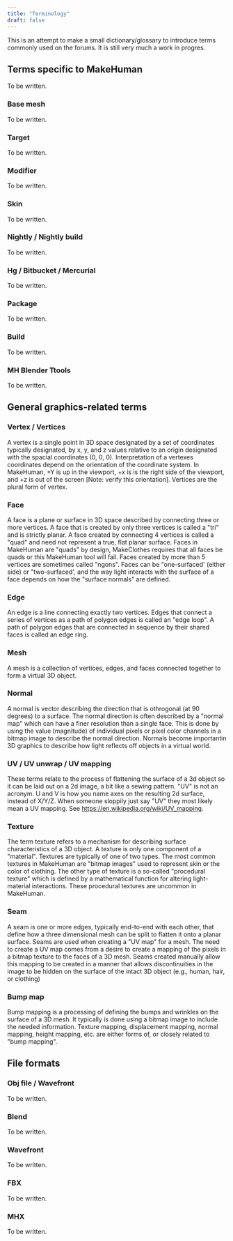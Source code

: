 ```yaml
---
title: "Terminology"
draft: false
---
```


This is an attempt to make a small dictionary/glossary to introduce terms commonly used on the forums. It is still very much a work in progres.

## Terms specific to MakeHuman
To be written.

### Base mesh
To be written.

### Target
To be written.

### Modifier
To be written.

### Skin
To be written.

### Nightly / Nightly build
To be written.

### Hg / Bitbucket / Mercurial
To be written.

### Package
To be written.

### Build
To be written.

### MH Blender Ttools
To be written.

## General graphics-related terms

### Vertex / Vertices
A vertex is a single point in 3D space designated by a set of coordinates typically designated, by x, y, and z values relative to an origin designated with the spacial coordinates (0, 0, 0). Interpretation of a vertexes coordinates depend on the orientation of the coordinate system.  In MakeHuman, +Y is up in the viewport, +x is is the right side of the viewport, and +z is out of the screen [Note: verify this orientation]. Vertices are the plural form of vertex.

### Face
A face is a plane or surface in 3D space described by connecting three or more vertices.  A face that is created by only three vertices is called a "tri" and is strictly planar.  A face created by connecting 4 vertices is called a "quad" and need not represent a true, flat planar surface.  Faces in MakeHuman are "quads" by design,  MakeClothes requires that all faces be quads or this MakeHuman tool will fail. Faces created by more than 5 vertices are sometimes called "ngons". Faces can be "one-surfaced' (either side) or "two-surfaced', and the way light interacts with the surface of a face depends on how the  "surface normals" are defined.

### Edge
An edge is a line connecting exactly two vertices.  Edges that connect a series of vertices as a path of polygon edges is called an "edge loop". A path of polygon edges that are connected in sequence by their shared faces is called an edge ring.
   
### Mesh
A mesh is a collection of vertices, edges, and faces connected together to form a virtual 3D object.

### Normal
A normal is vector describing the direction that is othrogonal (at 90 degrees) to a surface.  The normal direction is often described by a "normal map" which can have a finer resolution than a single face.  This is done by using the value (magnitude) of individual pixels or pixel color channels in a bitmap image to describe the normal direction. Normals become importantin 3D graphics to describe how light reflects off objects in a virtual world.

### UV / UV unwrap / UV mapping
These terms relate to the process of flattening the surface of a 3d object so it can be laid out on a 2d image, a bit like a sewing pattern. "UV" is not an acronym. U and V is how you name
axes on the resulting 2d surface, instead of X/Y/Z. When someone sloppily just say "UV" they most likely mean a UV mapping. See https://en.wikipedia.org/wiki/UV_mapping.

### Texture
The term texture refers to a mechanism for describing surface characteristics of a 3D object.  A texture is only one component of a "material".  Textures are typically of one of two types.  The most common textures in MakeHuman are "bitmap images" used to represent skin or the color of clothing.  The other type of texture is a so-called "procedural texture" which is defined by a mathematical function for altering light-material interactions.  These procedural textures are uncommon in MakeHuman.

### Seam
A seam is one or more edges, typically end-to-end with each other, that define how a three dimensional mesh can be split to flatten it onto a planar surface.  Seams are used when creating a "UV map" for a mesh.  The need to create a UV map comes from a desire to create a mapping of the pixels in a bitmap texture to the faces of a 3D mesh.  Seams created manually allow this mapping to be created in a manner that allows discontinuities in the image to be hidden on the surface of the intact 3D object (e.g., human, hair, or clothing)

### Bump map
Bump mapping is a processing of defining the bumps and wrinkles on the surface of a 3D mesh.  It typically is done using a bitmap image to include the needed information.  Texture mapping, displacement mapping, normal mapping, height mapping, etc. are either forms of, or closely related to "bump mapping".

## File formats

### Obj file / Wavefront
To be written.

### Blend
To be written.

### Wavefront
To be written.

### FBX
To be written.

### MHX
To be written.